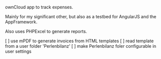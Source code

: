 ownCloud app to track expenses.

Mainly for my significant other, but also as a testbed for AngularJS and the AppFramework.

Also uses PHPExcel to generate reports.

[ ] use mPDF to generate invoices from HTML templates
[ ] read template from a user folder 'Perlenbilanz'
[ ] make Perlenbilanz foler configurable in user settings